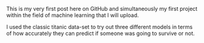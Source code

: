 This is my very first post here on GitHub and simultaneously my first project within the field of machine learning that I will upload. 

I used the classic titanic data-set to try out three different models in terms of how accurately they can predict if someone was going to survive or not. 
